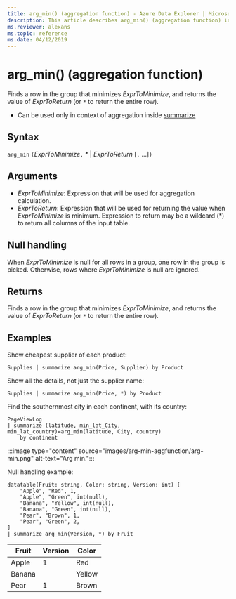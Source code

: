 ```yaml
---
title: arg_min() (aggregation function) - Azure Data Explorer | Microsoft Docs
description: This article describes arg_min() (aggregation function) in Azure Data Explorer.
ms.reviewer: alexans
ms.topic: reference
ms.date: 04/12/2019
---
```

# arg_min() (aggregation function)

Finds a row in the group that minimizes *ExprToMinimize*, and returns the value of *ExprToReturn* (or `*` to return the entire row).

* Can be used only in context of aggregation inside [summarize](summarizeoperator.md)

## Syntax

`arg_min` `(`*ExprToMinimize*`,` *\** | *ExprToReturn*  [`,` ...]`)`

## Arguments

* *ExprToMinimize*: Expression that will be used for aggregation calculation. 
* *ExprToReturn*: Expression that will be used for returning the value when *ExprToMinimize* is
  minimum. Expression to return may be a wildcard (*) to return all columns of the input table.
  
## Null handling
When *ExprToMinimize* is null for all rows in a group, one row in the group is picked. Otherwise, rows where *ExprToMinimize* is null are ignored.

## Returns

Finds a row in the group that minimizes *ExprToMinimize*, and returns the value of *ExprToReturn* (or `*` to return the entire row).

## Examples

Show cheapest supplier of each product:

```kusto
Supplies | summarize arg_min(Price, Supplier) by Product
```

Show all the details, not just the supplier name:

```kusto
Supplies | summarize arg_min(Price, *) by Product
```

Find the southernmost city in each continent, with its country:

```kusto
PageViewLog 
| summarize (latitude, min_lat_City, min_lat_country)=arg_min(latitude, City, country) 
    by continent
```

:::image type="content" source="images/arg-min-aggfunction/arg-min.png" alt-text="Arg min.":::

Null handling example:

```kusto
datatable(Fruit: string, Color: string, Version: int) [
    "Apple", "Red", 1,
    "Apple", "Green", int(null),
    "Banana", "Yellow", int(null),
    "Banana", "Green", int(null),
    "Pear", "Brown", 1,
    "Pear", "Green", 2,
]
| summarize arg_min(Version, *) by Fruit
```

|Fruit|Version|Color|
|---|---|---|
|Apple|1|Red|
|Banana||Yellow|
|Pear|1|Brown|
